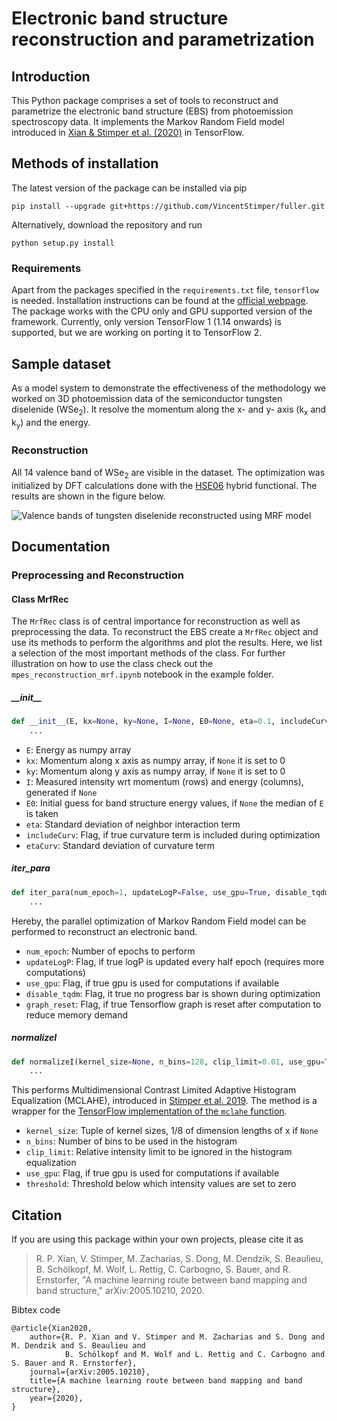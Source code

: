 # Electronic band structure reconstruction and parametrization

## Introduction

This Python package comprises a set of tools to reconstruct and parametrize the electronic band structure (EBS) from
photoemission spectroscopy data. It implements the Markov Random Field model introduced in
[Xian & Stimper et al. (2020)](https://arxiv.org/abs/2005.10210) in TensorFlow. 


## Methods of installation

The latest version of the package can be installed via pip

```
pip install --upgrade git+https://github.com/VincentStimper/fuller.git
```

Alternatively, download the repository and run

```
python setup.py install
```

### Requirements

Apart from the packages specified in the `requirements.txt` file, `tensorflow` is needed. Installation instructions can
be found at the [official webpage](https://www.tensorflow.org/install). The package works with the CPU only and GPU
supported version of the framework. Currently, only version TensorFlow 1 (1.14 onwards) is supported, but we are working
on porting it to TensorFlow 2.

## Sample dataset

As a model system to demonstrate the effectiveness of the methodology we worked on 3D photoemission data of the
semiconductor tungsten diselenide (WSe<sub>2</sub>). It resolve the momentum along the x- and y- axis (k<sub>x</sub> and k<sub>y</sub>)
and the energy.

### Reconstruction

All 14 valence band of WSe<sub>2</sub> are visible in the dataset. The optimization was initialized by DFT calculations
done with the [HSE06](https://aip.scitation.org/doi/10.1063/1.1564060) hybrid functional. The results are shown in the
figure below.

![Valence bands of tungsten diselenide reconstructed using MRF model](https://github.com/VincentStimper/fuller/blob/master/images/mrf_rec_init_kx_slices.gif "Valence bands of tungsten diselenide reconstructed using MRF model")


## Documentation

### Preprocessing and Reconstruction

#### Class MrfRec

The `MrfRec` class is of central importance for reconstruction as well as preprocessing the data. To reconstruct the EBS
create a `MrfRec` object and use its methods to perform the algorithms and plot the results. Here, we list a selection
of the most important methods of the class. For further illustration on how to use the class check out the
`mpes_reconstruction_mrf.ipynb` notebook in the example folder.

##### \_\_init\_\_

```python
def __init__(E, kx=None, ky=None, I=None, E0=None, eta=0.1, includeCurv=False, etaCurv=0.1):
    ...
```

* `E`: Energy as numpy array
* `kx`: Momentum along x axis as numpy array, if `None` it is set to 0
* `ky`: Momentum along y axis as numpy array, if `None` it is set to 0
* `I`: Measured intensity wrt momentum (rows) and energy (columns), generated if `None`
* `E0`: Initial guess for band structure energy values, if `None` the median of `E` is taken
* `eta`: Standard deviation of neighbor interaction term
* `includeCurv`: Flag, if true curvature term is included during optimization
* `etaCurv`: Standard deviation of curvature term

##### iter_para

```python
def iter_para(num_epoch=1, updateLogP=False, use_gpu=True, disable_tqdm=False, graph_reset=False):
    ...
```

Hereby, the parallel optimization of Markov Random Field model can be performed to reconstruct an electronic
band.
* `num_epoch`: Number of epochs to perform
* `updateLogP`: Flag, if true logP is updated every half epoch (requires more computations)
* `use_gpu`: Flag, if true gpu is used for computations if available
* `disable_tqdm`: Flag, it true no progress bar is shown during optimization
* `graph_reset`: Flag, if true Tensorflow graph is reset after computation to reduce memory demand

##### normalizeI

```python
def normalizeI(kernel_size=None, n_bins=128, clip_limit=0.01, use_gpu=True, threshold=1e-6):
    ...
```

This performs Multidimensional Contrast Limited Adaptive Histogram Equalization (MCLAHE), introduced in
[Stimper et al. 2019](https://ieeexplore.ieee.org/document/8895993). The method is a wrapper for the [TensorFlow
implementation of the `mclahe` function](https://github.com/VincentStimper/mclahe).
* `kernel_size`: Tuple of kernel sizes, 1/8 of dimension lengths of x if `None`
* `n_bins`: Number of bins to be used in the histogram
* `clip_limit`: Relative intensity limit to be ignored in the histogram equalization
* `use_gpu`: Flag, if true gpu is used for computations if available
* `threshold`: Threshold below which intensity values are set to zero


## Citation

If you are using this package within your own projects, please cite it as
> R. P. Xian, V. Stimper, M. Zacharias, S. Dong, M. Dendzik, S. Beaulieu, B. Schölkopf, M. Wolf, L. Rettig, C. Carbogno, S. Bauer, and R. Ernstorfer, "A machine learning route between band mapping and band structure," arXiv:2005.10210, 2020.

Bibtex code
```
@article{Xian2020,
    author={R. P. Xian and V. Stimper and M. Zacharias and S. Dong and M. Dendzik and S. Beaulieu and
            B. Schölkopf and M. Wolf and L. Rettig and C. Carbogno and S. Bauer and R. Ernstorfer},
    journal={arXiv:2005.10210},
    title={A machine learning route between band mapping and band structure},
    year={2020},
}
```